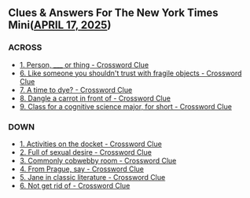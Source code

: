 <h2 class="text-3xl font-bold text-purple-800 mb-8 border-b border-purple-100 pb-4">Clues &amp; Answers For The New York Times Mini<span class="block text-base font-normal italic text-yellow-600 mt-2">(<a href="https://fiveletterwords.net/crossword-answers/april-17-2025">APRIL 17, 2025</a>)</span></h2><div class="space-y-8"><div><h3 class="text-xl font-bold mb-4 text-purple-800">ACROSS</h3><ul class="space-y-4"><li class="flex items-center justify-between"><a class="text-purple-700 hover:text-purple-900 transition-colors duration-200" href="https://fiveletterwords.net/crossword-answers/person-___-or-thing">1. Person, ___ or thing - Crossword Clue</a></li><li class="flex items-center justify-between"><a class="text-purple-700 hover:text-purple-900 transition-colors duration-200" href="https://fiveletterwords.net/crossword-answers/like-someone-you-shouldnt-trust-with-fragile-objects">6. Like someone you shouldn't trust with fragile objects - Crossword Clue</a></li><li class="flex items-center justify-between"><a class="text-purple-700 hover:text-purple-900 transition-colors duration-200" href="https://fiveletterwords.net/crossword-answers/a-time-to-dye">7. A time to dye? - Crossword Clue</a></li><li class="flex items-center justify-between"><a class="text-purple-700 hover:text-purple-900 transition-colors duration-200" href="https://fiveletterwords.net/crossword-answers/dangle-a-carrot-in-front-of">8. Dangle a carrot in front of - Crossword Clue</a></li><li class="flex items-center justify-between"><a class="text-purple-700 hover:text-purple-900 transition-colors duration-200" href="https://fiveletterwords.net/crossword-answers/class-for-a-cognitive-science-major-for-short">9. Class for a cognitive science major, for short - Crossword Clue</a></li></ul></div><div><h3 class="text-xl font-bold mb-4 text-purple-800">DOWN</h3><ul class="space-y-4"><li class="flex items-center justify-between"><a class="text-purple-700 hover:text-purple-900 transition-colors duration-200" href="https://fiveletterwords.net/crossword-answers/activities-on-the-docket">1. Activities on the docket - Crossword Clue</a></li><li class="flex items-center justify-between"><a class="text-purple-700 hover:text-purple-900 transition-colors duration-200" href="https://fiveletterwords.net/crossword-answers/full-of-sexual-desire">2. Full of sexual desire - Crossword Clue</a></li><li class="flex items-center justify-between"><a class="text-purple-700 hover:text-purple-900 transition-colors duration-200" href="https://fiveletterwords.net/crossword-answers/commonly-cobwebby-room">3. Commonly cobwebby room - Crossword Clue</a></li><li class="flex items-center justify-between"><a class="text-purple-700 hover:text-purple-900 transition-colors duration-200" href="https://fiveletterwords.net/crossword-answers/from-prague-say">4. From Prague, say - Crossword Clue</a></li><li class="flex items-center justify-between"><a class="text-purple-700 hover:text-purple-900 transition-colors duration-200" href="https://fiveletterwords.net/crossword-answers/jane-in-classic-literature">5. Jane in classic literature - Crossword Clue</a></li><li class="flex items-center justify-between"><a class="text-purple-700 hover:text-purple-900 transition-colors duration-200" href="https://fiveletterwords.net/crossword-answers/not-get-rid-of">6. Not get rid of - Crossword Clue</a></li></ul></div></div>

